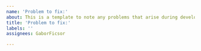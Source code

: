 ```yaml
---
name: 'Problem to fix:'
about: This is a template to note any problems that arise during development
title: 'Problem to fix:'
labels: ''
assignees: GaborFicsor

---
```



